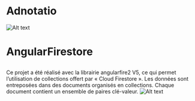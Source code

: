 # Adnotatio
![Alt text](https://firebasestorage.googleapis.com/v0/b/projetia-8a0f1.appspot.com/o/uploads%2Fadno.svg?alt=media&token=2992a291-6958-4155-9282-6d37084d3b76)
# AngularFirestore <h2> 
Ce projet a été réalisé avec la librairie angularfire2 V5, ce qui permet l’utilisation de collections offert par « Cloud Firestore ». Les données sont entreposées dans des documents organisés en collections. Chaque document contient un ensemble de paires clé-valeur.
![Alt text](https://firebasestorage.googleapis.com/v0/b/projetia-8a0f1.appspot.com/o/uploads%2Fcollection-100.jpg?alt=media&token=22c1db5b-57d8-4611-8d9e-a10865cd5b8b)

